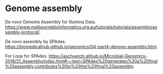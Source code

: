 # Genome assembly 
De novo Genome Assembly for Illumina Data. https://www.melbournebioinformatics.org.au/tutorials/tutorials/assembly/assembly-protocol/.

De novo assembly by SPAdes. https://biomedicalhub.github.io/genomics/04-part4-denovo-assembly.html. 

For Loop for SPAdes. https://aschuerch.github.io/Microbial-Genomics-2018/21_Assembly/index.html#:~:text=SPAdes%20generates%20a%20final%20assembly,contributes%20to%20the%20final%20assembly. 
